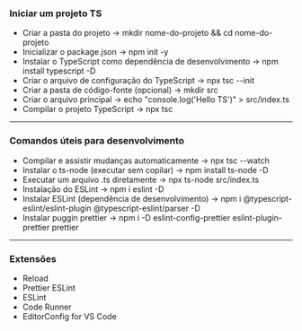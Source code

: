 ### Iniciar um projeto TS
- Criar a pasta do projeto → mkdir nome-do-projeto && cd nome-do-projeto
- Inicializar o package.json → npm init -y
- Instalar o TypeScript como dependência de desenvolvimento → npm install typescript -D
- Criar o arquivo de configuração do TypeScript → npx tsc --init
- Criar a pasta de código-fonte (opcional) → mkdir src
- Criar o arquivo principal → echo "console.log('Hello TS')" > src/index.ts
- Compilar o projeto TypeScript → npx tsc
---
### Comandos úteis para desenvolvimento
- Compilar e assistir mudanças automaticamente → npx tsc --watch
- Instalar o ts-node (executar sem copilar) → npm install ts-node -D
- Executar um arquivo .ts diretamente → npx ts-node src/index.ts
- Instalação do ESLint → npm i eslint -D
- Instalar ESLint (dependência de desenvolvimento) → npm i @typescript-eslint/eslint-plugin @typescript-eslint/parser -D
- Instalar puggin prettier → npm i -D eslint-config-prettier eslint-plugin-prettier prettier
---
### Extensões
- Reload
- Prettier ESLint
- ESLint
- Code Runner
- EditorConfig for VS Code
